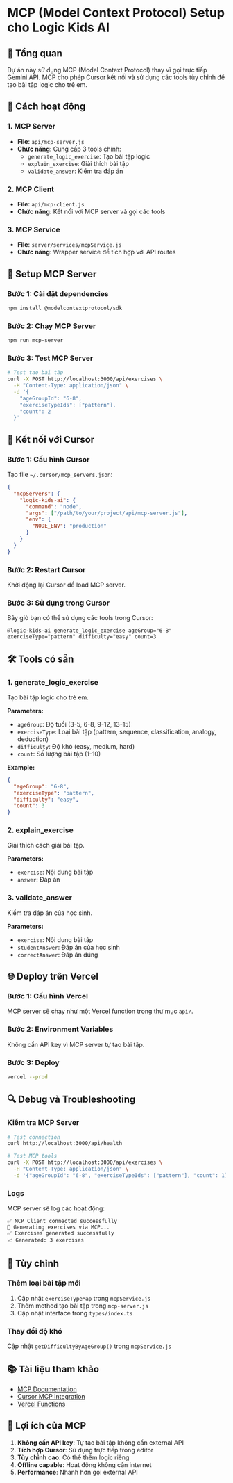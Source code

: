 # MCP (Model Context Protocol) Setup cho Logic Kids AI

## 🎯 Tổng quan

Dự án này sử dụng MCP (Model Context Protocol) thay vì gọi trực tiếp Gemini API. MCP cho phép Cursor kết nối và sử dụng các tools tùy chỉnh để tạo bài tập logic cho trẻ em.

## 🚀 Cách hoạt động

### 1. MCP Server
- **File**: `api/mcp-server.js`
- **Chức năng**: Cung cấp 3 tools chính:
  - `generate_logic_exercise`: Tạo bài tập logic
  - `explain_exercise`: Giải thích bài tập
  - `validate_answer`: Kiểm tra đáp án

### 2. MCP Client
- **File**: `api/mcp-client.js`
- **Chức năng**: Kết nối với MCP server và gọi các tools

### 3. MCP Service
- **File**: `server/services/mcpService.js`
- **Chức năng**: Wrapper service để tích hợp với API routes

## 🔧 Setup MCP Server

### Bước 1: Cài đặt dependencies
```bash
npm install @modelcontextprotocol/sdk
```

### Bước 2: Chạy MCP Server
```bash
npm run mcp-server
```

### Bước 3: Test MCP Server
```bash
# Test tạo bài tập
curl -X POST http://localhost:3000/api/exercises \
  -H "Content-Type: application/json" \
  -d '{
    "ageGroupId": "6-8",
    "exerciseTypeIds": ["pattern"],
    "count": 2
  }'
```

## 🔗 Kết nối với Cursor

### Bước 1: Cấu hình Cursor
Tạo file `~/.cursor/mcp_servers.json`:

```json
{
  "mcpServers": {
    "logic-kids-ai": {
      "command": "node",
      "args": ["/path/to/your/project/api/mcp-server.js"],
      "env": {
        "NODE_ENV": "production"
      }
    }
  }
}
```

### Bước 2: Restart Cursor
Khởi động lại Cursor để load MCP server.

### Bước 3: Sử dụng trong Cursor
Bây giờ bạn có thể sử dụng các tools trong Cursor:

```
@logic-kids-ai generate_logic_exercise ageGroup="6-8" exerciseType="pattern" difficulty="easy" count=3
```

## 🛠️ Tools có sẵn

### 1. generate_logic_exercise
Tạo bài tập logic cho trẻ em.

**Parameters:**
- `ageGroup`: Độ tuổi (3-5, 6-8, 9-12, 13-15)
- `exerciseType`: Loại bài tập (pattern, sequence, classification, analogy, deduction)
- `difficulty`: Độ khó (easy, medium, hard)
- `count`: Số lượng bài tập (1-10)

**Example:**
```json
{
  "ageGroup": "6-8",
  "exerciseType": "pattern",
  "difficulty": "easy",
  "count": 3
}
```

### 2. explain_exercise
Giải thích cách giải bài tập.

**Parameters:**
- `exercise`: Nội dung bài tập
- `answer`: Đáp án

### 3. validate_answer
Kiểm tra đáp án của học sinh.

**Parameters:**
- `exercise`: Nội dung bài tập
- `studentAnswer`: Đáp án của học sinh
- `correctAnswer`: Đáp án đúng

## 🌐 Deploy trên Vercel

### Bước 1: Cấu hình Vercel
MCP server sẽ chạy như một Vercel function trong thư mục `api/`.

### Bước 2: Environment Variables
Không cần API key vì MCP server tự tạo bài tập.

### Bước 3: Deploy
```bash
vercel --prod
```

## 🔍 Debug và Troubleshooting

### Kiểm tra MCP Server
```bash
# Test connection
curl http://localhost:3000/api/health

# Test MCP tools
curl -X POST http://localhost:3000/api/exercises \
  -H "Content-Type: application/json" \
  -d '{"ageGroupId": "6-8", "exerciseTypeIds": ["pattern"], "count": 1}'
```

### Logs
MCP server sẽ log các hoạt động:
```
✅ MCP Client connected successfully
🎯 Generating exercises via MCP...
✅ Exercises generated successfully
📈 Generated: 3 exercises
```

## 🎨 Tùy chỉnh

### Thêm loại bài tập mới
1. Cập nhật `exerciseTypeMap` trong `mcpService.js`
2. Thêm method tạo bài tập trong `mcp-server.js`
3. Cập nhật interface trong `types/index.ts`

### Thay đổi độ khó
Cập nhật `getDifficultyByAgeGroup()` trong `mcpService.js`

## 📚 Tài liệu tham khảo

- [MCP Documentation](https://modelcontextprotocol.io/)
- [Cursor MCP Integration](https://cursor.sh/docs/mcp)
- [Vercel Functions](https://vercel.com/docs/functions)

## 🚀 Lợi ích của MCP

1. **Không cần API key**: Tự tạo bài tập không cần external API
2. **Tích hợp Cursor**: Sử dụng trực tiếp trong editor
3. **Tùy chỉnh cao**: Có thể thêm logic riêng
4. **Offline capable**: Hoạt động không cần internet
5. **Performance**: Nhanh hơn gọi external API 